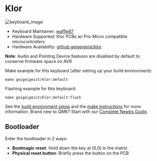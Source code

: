 # Klor

![keyboard_image](https://i.imgur.com/1cx62B2.jpeg)

* Keyboard Maintainer: [waffle87](https://github.com/waffle87)
* Hardware Supported: Klor PCBs w/ Pro-Micro compatible microcontrollers
* Hardware Availability: [github:geigeigeist/klor](https://github.com/geigeigeist/klor)

**Note**: Audio and Pointing Device features are disabled by default to conserve firmware space on AVR

Make example for this keyboard (after setting up your build environment):

    make geigeigeist/klor:default

Flashing example for this keyboard:

    make geigeigeist/klor:default:flash

See the [build environment setup](https://docs.qmk.fm/#/getting_started_build_tools) and the [make instructions](https://docs.qmk.fm/#/getting_started_make_guide) for more information. Brand new to QMK? Start with our [Complete Newbs Guide](https://docs.qmk.fm/#/newbs).

## Bootloader

Enter the bootloader in 2 ways:

* **Bootmagic reset**: Hold down the key at (0,0) in the matrix
* **Physical reset button**: Briefly press the button on the PCB
